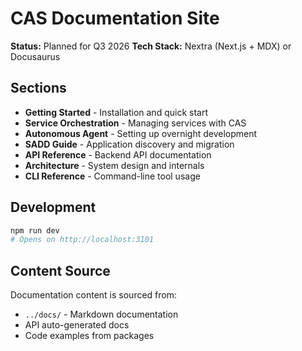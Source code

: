 # CAS Documentation Site

**Status:** Planned for Q3 2026
**Tech Stack:** Nextra (Next.js + MDX) or Docusaurus

## Sections

- **Getting Started** - Installation and quick start
- **Service Orchestration** - Managing services with CAS
- **Autonomous Agent** - Setting up overnight development
- **SADD Guide** - Application discovery and migration
- **API Reference** - Backend API documentation
- **Architecture** - System design and internals
- **CLI Reference** - Command-line tool usage

## Development

```bash
npm run dev
# Opens on http://localhost:3101
```

## Content Source

Documentation content is sourced from:
- `../docs/` - Markdown documentation
- API auto-generated docs
- Code examples from packages
